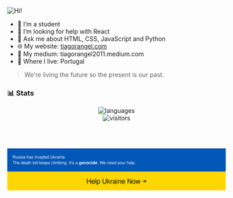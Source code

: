 ![Hi!](https://user-images.githubusercontent.com/70700766/174063291-809cc640-bf59-438d-9538-513aa505173b.png)


* 🔭 I’m a student
* 🤔 I’m looking for help with React
* 💬 Ask me about HTML, CSS, JavaScript and Python
* 🌐 My website: [tiagorangel.com](https://tiagorangel.com/?ref=github-profile)
* 📜 My medium: tiagorangel2011.medium.com
* 🚩 Where I live: Portugal

> We're living the future so
> the present is our past.

### 📊 Stats

<div align="center">

<img alt="languages" src="https://github-readme-stats.vercel.app/api/top-langs/?username=tiagorangel2011&theme=github_light&hide_border=true&layout=compact" />
<br>
<img src="https://visitor-badge.laobi.icu/badge?page_id=tiagorangel2011.tiagorangel2011&left_text=Profile%20Visitors&format=true" alt="visitors">
</div>

<br/><br/>

[![Russia has invaded Ukraine and already killed tens of thousands of civilians, with many more raped or tortured. The death toll keeps climbing. It's a genocide. Let's fight back against the Russian regime: Click to know more](https://raw.githubusercontent.com/vshymanskyy/StandWithUkraine/main/banner2-direct.svg)](https://stand-with-ukraine.pp.ua)
